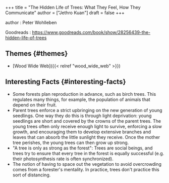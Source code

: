 +++
title = "The Hidden Life of Trees: What They Feel, How They Communicate"
author = ["Jethro Kuan"]
draft = false
+++

author
: Peter Wohlleben

Goodreads
: <https://www.goodreads.com/book/show/28256439-the-hidden-life-of-trees>

## Themes {#themes}

- [Wood Wide Web]({{< relref "wood_wide_web" >}})

## Interesting Facts {#interesting-facts}

- Some forests plan reproduction in advance, such as birch trees. This regulates
  many things, for example, the population of animals that depend on their
  fruit.
- Parent trees enforce a strict upbringing on the new generation of young
  seedlings. One way they do this is through light deprivation: young seedlings
  are short and covered by the crowns of the parent trees. The young trees often
  only receive enough light to survive, enforcing a slow growth, and encouraging
  them to develop extensive branches and leaves that can absorb the little
  sunlight they receive. Once the mother tree perishes, the young trees can then
  grow up strong.
- "A tree is only as strong as the forest": Trees are social beings, and trees
  try to ensure that every tree in the forest is equally successful (e.g. their
  photosynthesis rate is often synchronized).
- The notion of having to space out the vegetation to avoid overcrowding comes
  from a forester's mentality. In practice, trees don't practice this sort of
  distancing.
